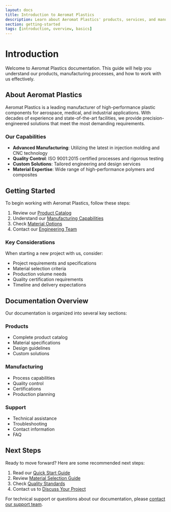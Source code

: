 ```yaml
---
layout: docs
title: Introduction to Aeromat Plastics
description: Learn about Aeromat Plastics' products, services, and manufacturing capabilities
section: getting-started
tags: [introduction, overview, basics]
---
```


# Introduction

Welcome to Aeromat Plastics documentation. This guide will help you understand our products, manufacturing processes, and how to work with us effectively.

## About Aeromat Plastics

Aeromat Plastics is a leading manufacturer of high-performance plastic components for aerospace, medical, and industrial applications. With decades of experience and state-of-the-art facilities, we provide precision-engineered solutions that meet the most demanding requirements.

### Our Capabilities

- **Advanced Manufacturing**: Utilizing the latest in injection molding and CNC technology
- **Quality Control**: ISO 9001:2015 certified processes and rigorous testing
- **Custom Solutions**: Tailored engineering and design services
- **Material Expertise**: Wide range of high-performance polymers and composites

## Getting Started

To begin working with Aeromat Plastics, follow these steps:

1. Review our [Product Catalog](/docs/products/overview)
2. Understand our [Manufacturing Capabilities](/docs/manufacturing/process)
3. Check [Material Options](/docs/products/materials)
4. Contact our [Engineering Team](/docs/support/contact)

### Key Considerations

When starting a new project with us, consider:

- Project requirements and specifications
- Material selection criteria
- Production volume needs
- Quality certification requirements
- Timeline and delivery expectations

## Documentation Overview

Our documentation is organized into several key sections:

### Products
- Complete product catalog
- Material specifications
- Design guidelines
- Custom solutions

### Manufacturing
- Process capabilities
- Quality control
- Certifications
- Production planning

### Support
- Technical assistance
- Troubleshooting
- Contact information
- FAQ

## Next Steps

Ready to move forward? Here are some recommended next steps:

1. Read our [Quick Start Guide](/docs/getting-started/quick-start)
2. Review [Material Selection Guide](/docs/products/materials)
3. Check [Quality Standards](/docs/manufacturing/quality)
4. Contact us to [Discuss Your Project](/docs/support/contact)

For technical support or questions about our documentation, please [contact our support team](/docs/support/contact). 